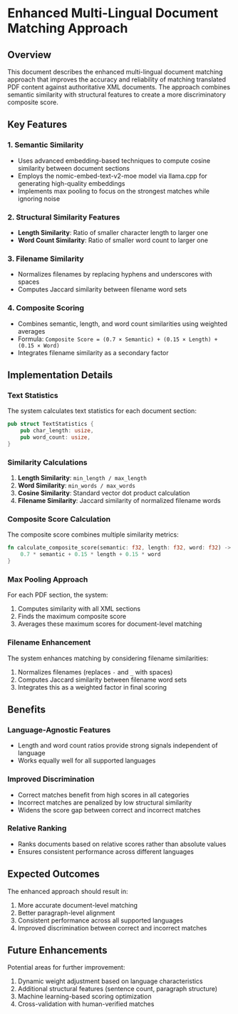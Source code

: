 # Enhanced Multi-Lingual Document Matching Approach

## Overview

This document describes the enhanced multi-lingual document matching approach that improves the accuracy and reliability of matching translated PDF content against authoritative XML documents. The approach combines semantic similarity with structural features to create a more discriminatory composite score.

## Key Features

### 1. Semantic Similarity
- Uses advanced embedding-based techniques to compute cosine similarity between document sections
- Employs the nomic-embed-text-v2-moe model via llama.cpp for generating high-quality embeddings
- Implements max pooling to focus on the strongest matches while ignoring noise

### 2. Structural Similarity Features
- **Length Similarity**: Ratio of smaller character length to larger one
- **Word Count Similarity**: Ratio of smaller word count to larger one

### 3. Filename Similarity
- Normalizes filenames by replacing hyphens and underscores with spaces
- Computes Jaccard similarity between filename word sets

### 4. Composite Scoring
- Combines semantic, length, and word count similarities using weighted averages
- Formula: `Composite Score = (0.7 × Semantic) + (0.15 × Length) + (0.15 × Word)`
- Integrates filename similarity as a secondary factor

## Implementation Details

### Text Statistics
The system calculates text statistics for each document section:
```rust
pub struct TextStatistics {
    pub char_length: usize,
    pub word_count: usize,
}
```

### Similarity Calculations
1. **Length Similarity**: `min_length / max_length`
2. **Word Similarity**: `min_words / max_words`
3. **Cosine Similarity**: Standard vector dot product calculation
4. **Filename Similarity**: Jaccard similarity of normalized filename words

### Composite Score Calculation
The composite score combines multiple similarity metrics:
```rust
fn calculate_composite_score(semantic: f32, length: f32, word: f32) -> f32 {
    0.7 * semantic + 0.15 * length + 0.15 * word
}
```

### Max Pooling Approach
For each PDF section, the system:
1. Computes similarity with all XML sections
2. Finds the maximum composite score
3. Averages these maximum scores for document-level matching

### Filename Enhancement
The system enhances matching by considering filename similarities:
1. Normalizes filenames (replaces `-` and `_` with spaces)
2. Computes Jaccard similarity between filename word sets
3. Integrates this as a weighted factor in final scoring

## Benefits

### Language-Agnostic Features
- Length and word count ratios provide strong signals independent of language
- Works equally well for all supported languages

### Improved Discrimination
- Correct matches benefit from high scores in all categories
- Incorrect matches are penalized by low structural similarity
- Widens the score gap between correct and incorrect matches

### Relative Ranking
- Ranks documents based on relative scores rather than absolute values
- Ensures consistent performance across different languages

## Expected Outcomes

The enhanced approach should result in:
1. More accurate document-level matching
2. Better paragraph-level alignment
3. Consistent performance across all supported languages
4. Improved discrimination between correct and incorrect matches

## Future Enhancements

Potential areas for further improvement:
1. Dynamic weight adjustment based on language characteristics
2. Additional structural features (sentence count, paragraph structure)
3. Machine learning-based scoring optimization
4. Cross-validation with human-verified matches